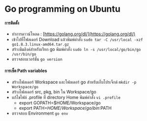 # Go programming on Ubuntu

#### การติดตั้ง
 * ทำการดาวน์โหลด : [https://golang.org/dl/](https://golang.org/dl/)
 * เข้าไปที่โฟลเดอร์ Download แล้วพิมพ์คำสั่ง
   `sudo tar -C /usr/local -xzf go1.8.3.linux-amd64.tar.gz`
 * สร้างซิมลิงค์สำหรับเรียก go พิมพ์คำสั่ง
   `sudo ln -s /usr/local/go/bin/go /usr/bin/go`
 * ตรวจสอบเวอร์ชั่น `go version`

#### การเซ็ต Path variables
 * สร้างโฟลเดอร์ Workspace และโฟลเดอร์ go สำหรับเก็บโปรเจ็กต์
   `mkdir -p Workspace/go`
 * สร้างโฟลเดอร์ src, pkg, bin ใน Workspace/go 
 * แก้ไขไฟล์ .profile ที่ directory Home พิมพ์คำสั่ง
   `vi .profile`
   * export GOPATH=$HOME/Workspace/go
   * export PATH=$HOME/Workspace/go/bin:$PATH
 * ตรวจสอบ Environment `go env`

